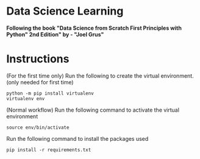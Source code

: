 # Data Science Learning

**Following the book "Data Science from Scratch First Principles with Python" 2nd Edition" by - "Joel Grus"**

# Instructions

(For the first time only)
Run the following to create the virtual environment. (only needed for first time)
```console
python -m pip install virtualenv
virtualenv env
```

(Normal workflow)
Run the following command to activate the virtual environment
```console
source env/bin/activate

```

Run the following command to install the packages used 
```console
pip install -r requirements.txt
```
